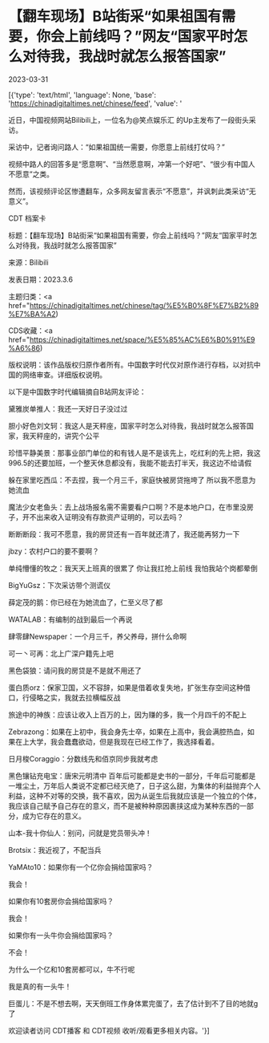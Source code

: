 # 【翻车现场】B站街采“如果祖国有需要，你会上前线吗？”网友“国家平时怎么对待我，我战时就怎么报答国家”

2023-03-31

[{'type': 'text/html', 'language': None, 'base': 'https://chinadigitaltimes.net/chinese/feed', 'value': '

近日，中国视频网站Bilibili上，一位名为@笑点娱乐汇 的Up主发布了一段街头采访。

采访中，记者询问路人：“如果祖国统一需要，你愿意上前线打仗吗？”

视频中路人的回答多是“愿意啊”、“当然愿意啊，冲第一个好吧”、“很少有中国人不愿意”之类。

然而，该视频评论区惨遭翻车，众多网友留言表示“不愿意”，并讽刺此类采访“无意义”。



CDT 档案卡

标题：【翻车现场】B站街采“如果祖国有需要，你会上前线吗？”网友“国家平时怎么对待我，我战时就怎么报答国家”

来源：Bilibili

发表日期：2023.3.6

主题归类：<a href="https://chinadigitaltimes.net/chinese/tag/%E5%B0%8F%E7%B2%89%E7%BA%A2)

CDS收藏：<a href="https://chinadigitaltimes.net/space/%E5%85%AC%E6%B0%91%E9%A6%86)

版权说明：该作品版权归原作者所有。中国数字时代仅对原作进行存档，以对抗中国的网络审查。详细版权说明。





以下是中国数字时代编辑摘自B站网友评论：



黛雅炭单推人：我还一天好日子没过过

胆小好色刘文轲：我这人是天秤座，国家平时怎么对待我，我战时就怎么报答国家，我天秤座的，讲究个公平

珍惜平静美景：那事业部门单位的和有钱人是不是该先上，吃红利的先上把，我这996.5的还要加班，一个整天休息都没有，我能不能去打半天，我这边不给请假

躲在家里吃西瓜：不去捏，我一个月三千，家庭快被房贷拖垮了 所以我不愿意为她流血

魔法少女老鱼头：去上战场报名需不需要看户口啊？不是本地户口，在市里没房子，开不出来收入证明没有存款资产证明的，可以去吗？

断断断段：我可不愿意，我的房贷还有一百年就还清了，我还能再努力一下

jbzy：农村户口的要不要啊？

单纯懵懂的牧之：我天天上班真的很累了 你让我扛抢上前线 我怕我站个岗都晕倒

BigYuGsz：下次采访带个测谎仪

薛定茂的鹅：你已经在为她流血了，仁至义尽了都

WATALAB：有编制的战到最后一个再说

肆零肆Newspaper：一个月三千，养父养母，拼什么命啊

可一丶可再：北上广深户籍先上吧

黑色袋狼：请问我的房贷是不是就不用还了

蛋白质orz：保家卫国，义不容辞，如果是借着收复失地，扩张生存空间这种借口，行侵略之实，我就去拉横幅反战

旅途中的神族：应该让收入上百万的上，因为赚的多，我一个月四千的不配上

Zebrazong：如果在上初中，我会身先士卒，如果在上高中，我会满腔热血，如果在上大学，我会蠢蠢欲动，但是我现在已经工作了，我选择看着。

日月梭Coraggio：分数线先和佰京同步我就考虑

黑色镶钻充电宝：唐宋元明清中 百年后可能都是史书的一部分，千年后可能都是一堆尘土，万年后人类说不定都已经灭绝了，日子这么甜，为集体的利益抛弃个人利益，这种不对等的交换，我不喜欢，因为从诞生后我就应该是一个独立的个体，我应该自己赋予自己存在的意义，而不是被种种原因裹挟这成为某种东西的一部分，成为它存在的意义。

山本-我十你仙人：别问，问就是党员带头冲！

Brotsix：我近视了，不配当兵

YaMAto10：如果你有一个亿你会捐给国家吗？

我会！

如果你有10套房你会捐给国家吗？

我会！

如果你有一头牛你会捐给国家吗？

不会！

为什么一个亿和10套房都可以，牛不行呢

我是真的有一头牛！

巨蛋儿：不是不想去啊，天天倒班工作身体累完蛋了，去了估计到不了目的地就g了



欢迎读者访问 CDT播客 和 CDT视频 收听/观看更多相关内容。'}]